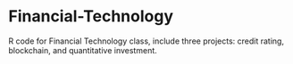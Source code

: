 # Financial-Technology
R code for Financial Technology class, include three projects: credit rating, blockchain, and quantitative investment.

